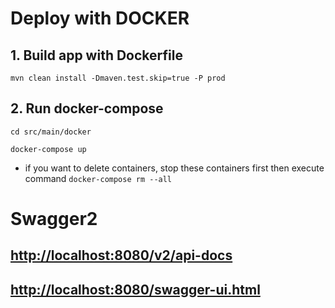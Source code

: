 # Deploy with DOCKER

## 1. Build app with Dockerfile

`mvn clean install -Dmaven.test.skip=true -P prod`

## 2. Run docker-compose

`cd src/main/docker`

`docker-compose up`

* if you want to delete containers, stop these containers first then execute command `docker-compose rm --all`


# Swagger2

## [http://localhost:8080/v2/api-docs](http://localhost:8080/v2/api-docs)
## [http://localhost:8080/swagger-ui.html](http://localhost:8080/swagger-ui.html)
